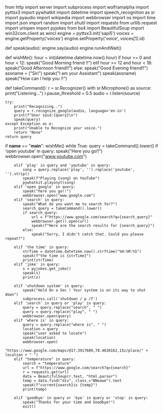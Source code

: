 from http import server
import subprocess
import wolframalpha
import pyttsx3
import pywhatkit
import datetime
import speech_recognition as sr
import pyaudio
import wikipedia
import webbrowser
import os
import time
import json
import random
import shutil
import requests
from urllib.request import urlopen
import pyjokes
from bs4 import BeautifulSoup
import win32com.client as wincl
engine = pyttsx3.init('sapi5')
voices = engine.getProperty('voices')
engine.setProperty('voice', voices[1].id)


def speak(audio):
    engine.say(audio)
    engine.runAndWait()


def wishMe():
    hour = int(datetime.datetime.now().hour)
    if hour >= 0 and hour < 12:
        speak("Good Morning friend !!")
    elif hour >= 12 and hour < 18:
        speak("Good Afternoon friend!!")
    else:
        speak("Good Evening friend!!")
    assname = ("Siri")
    speak("I am your Assistant")
    speak(assname)
    speak("How can I help you !!")


def takeCommand():
    r = sr.Recognizer()
    with sr.Microphone() as source:
        print("Listening...")
        r.pause_threshold = 0.5
        audio = r.listen(source)

    try:
        print("Recognizing..")
        query = r.recognize_google(audio, language='en-in')
        print(f"User said:{query}\n")
        speak(query)
    except Exception as e:
        print("Unable to Recognize your voice.")
        return "None"
    return query


if __name__ == "__main__":
    wishMe()
    while True:
        query = takeCommand().lower()
        if 'open youtube' in query:
            speak("Here you go!!")
            webbrowser.open("www.youtube.com")

        elif 'play' in query and 'youtube' in query:
            song = query.replace('play', '').replace('youtube', '').strip()
            speak(f"Playing {song} on YouTube")
            pywhatkit.playonyt(song)
        elif 'open google' in query:
            speak("here you go!!")
            webbrowser.open("www.google.com")
        elif 'search' in query:
            speak("What do you want me to search for?")
            search_query = takeCommand().lower()
            if search_query:
                url = f"https://www.google.com/search?q={search_query}"
                webbrowser.get().open(url)
                speak(f"Here are the search results for {search_query}")
            else:
                speak("Sorry, I didn't catch that. Could you please repeat?")

        elif 'the time' in query:
            strTime = datetime.datetime.now().strftime("%H:%M:%S")
            speak(f"the time is {strTime}")
            print(strTime)
        elif 'joke' in query:
            s = pyjokes.get_joke()
            speak(s)
            print(s)

        elif 'shutdown system' in query:
            speak("Hold On a Sec ! Your system is on its way to shut down")
            subprocess.call('shutdown / p /f')
        elif 'search' in query or 'play' in query:
            query = query.replace("search", " ")
            query = query.replace("play", " ")
            webbrowser.open(query)
        elif 'where is' in query:
            query = query.replace("where is", " ")
            location = query
            speak("user asked to locate")
            speak(location)
            webbrowser.open(
                "https://www.google.com/maps/@17.3917689,78.4638162,15z/place/" + location + " ")
        elif "temperature" in query:
            search = "temperature"
            url = f"https://www.google.com/search?q={search}"
            r = requests.get(url)
            data = BeautifulSoup(r.text, "html.parser")
            temp = data.find("div", class_="BNeawe").text
            speak(f"current{search}is {temp}")
            print(temp)

        elif 'goodbye' in query or 'bye' in query or 'stop' in query:
            speak("Thanks for your time and Goodbye!")
            exit()
